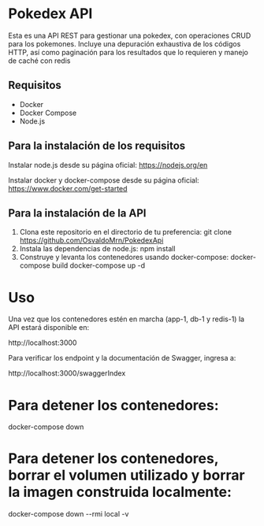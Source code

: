 # Pokedex API

Esta es una API REST para gestionar una pokedex, con operaciones CRUD para los pokemones. 
Incluye una depuración exhaustiva de los códigos HTTP, así como paginación para los resultados que lo requieren
y manejo de caché con redis


## Requisitos

- Docker
- Docker Compose
- Node.js

## Para la instalación de los requisitos
Instalar node.js desde su página oficial: https://nodejs.org/en

Instalar  docker y docker-compose desde su página oficial: https://www.docker.com/get-started


## Para la instalación de la API

1. Clona este repositorio en el directorio de tu preferencia:
    git clone https://github.com/OsvaldoMrn/PokedexApi
2. Instala las dependencias de node.js:
    npm install
3. Construye y levanta los contenedores usando docker-compose:
    docker-compose build
    docker-compose up -d

# Uso 
Una vez que los contenedores estén en marcha (app-1, db-1 y redis-1) la API estará disponible en:

http://localhost:3000

Para verificar los endpoint y la documentación de Swagger, ingresa a:

http://localhost:3000/swaggerIndex

# Para detener los contenedores:
docker-compose down

# Para detener los contenedores, borrar el volumen utilizado y borrar la imagen construida localmente:
docker-compose down --rmi local -v




